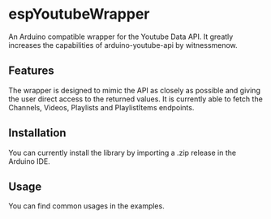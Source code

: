 # espYoutubeWrapper

An Arduino compatible wrapper for the Youtube Data API.
It greatly increases the capabilities of arduino-youtube-api by witnessmenow.

## Features

The wrapper is designed to mimic the API as closely as possible and giving the user direct access to the returned values.
It is currently able to fetch the Channels, Videos, Playlists and PlaylistItems endpoints.

## Installation

You can currently install the library by importing a .zip release in the Arduino IDE.


## Usage

You can find common usages in the examples.
